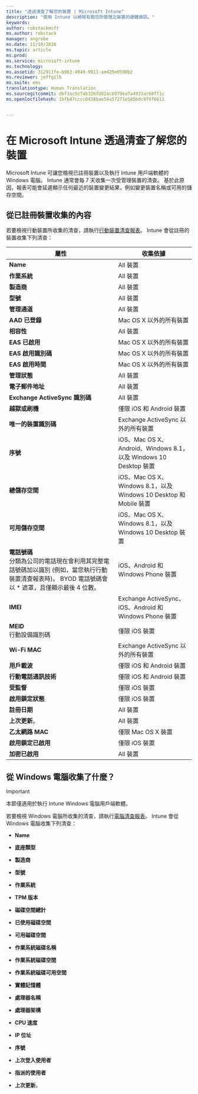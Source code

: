 ```yaml
---
title: "透過清查了解您的裝置 | Microsoft Intune"
description: "使用 Intune 以檢視有關您所管理之裝置的硬體資訊。"
keywords: 
author: robstackmsft
ms.author: robstack
manager: angrobe
ms.date: 11/10/2016
ms.topic: article
ms.prod: 
ms.service: microsoft-intune
ms.technology: 
ms.assetid: 312911fe-b963-4949-9911-ae425e0590b2
ms.reviewer: jeffgilb
ms.suite: ems
translationtype: Human Translation
ms.sourcegitcommit: dbf3ac5c7ab326fd82acb979ea7a4933ac68ff1c
ms.openlocfilehash: 1bfb47cccc6438bae54a57271e585bdc9f9f6611


---
```


# <a name="understand-your-devices-with-inventory-in-microsoft-intune"></a>在 Microsoft Intune 透過清查了解您的裝置
Microsoft Intune 可讓您檢視已註冊裝置以及執行 Intune 用戶端軟體的 Windows 電腦。
Intune 通常會每 7 天收集一次受管理裝置的清查。 基於此原因，報表可能會延遲顯示任何最近的裝置變更結果，例如變更裝置名稱或可用的儲存空間。

## <a name="whats-collected-from-enrolled-devices"></a>從已註冊裝置收集的內容
若要檢視行動裝置所收集的清查，請執行[行動裝置清查報表](understand-microsoft-intune-operations-by-using-reports.md)。 Intune 會從註冊的裝置收集下列清查：

|屬性|收集依據|
|------------|-----------------------|
|**Name**|All 裝置|
|**作業系統**|All 裝置|
|**製造商**|All 裝置|
|**型號**|All 裝置|
|**管理通道**|All 裝置|
|**AAD 已登錄**|Mac OS X 以外的所有裝置|
|**相容性**|All 裝置|
|**EAS 已啟用**|Mac OS X 以外的所有裝置|
|**EAS 啟用識別碼**|Mac OS X 以外的所有裝置|
|**EAS 啟用時間**|Mac OS X 以外的所有裝置|
|**管理狀態**|All 裝置|
|**電子郵件地址**|All 裝置|
|**Exchange ActiveSync 識別碼**|All 裝置|
|**越獄或刷機**|僅限 iOS 和 Android 裝置|
|**唯一的裝置識別碼**|Exchange ActiveSync 以外的所有裝置|
|**序號**|iOS、Mac OS X、Android、Windows 8.1，以及 Windows 10 Desktop 裝置|
|**總儲存空間**|iOS、Mac OS X、Windows 8.1，以及 Windows 10 Desktop 和 Mobile 裝置|
|**可用儲存空間**|iOS、Mac OS X、Windows 8.1，以及 Windows 10 Desktop 裝置|
|**電話號碼**<br>分類為公司的電話現在會利用其完整電話號碼加以識別 (例如，當您執行行動裝置清查報表時)。 BYOD 電話號碼會以 &#42; 遮罩，且僅顯示最後 4 位數。|iOS、Android 和 Windows Phone 裝置|
|**IMEI**|Exchange ActiveSync、iOS、Android 和 Windows Phone 裝置|
|**MEID**<br>行動設備識別碼|僅限 iOS 裝置|
|**Wi-Fi MAC**|Exchange ActiveSync 以外的所有裝置|
|**用戶載波**|僅限 iOS 和 Android 裝置|
|**行動電話通訊技術**|僅限 iOS 和 Android 裝置|
|**受監督**|僅限 iOS 裝置|
|**啟用鎖定狀態**|僅限 iOS 裝置|
|**註冊日期**|All 裝置|
|**上次更新**。|All 裝置|
|**乙太網路 MAC**|僅限 Mac OS X 裝置|
|**啟用鎖定已啟用**|僅限 iOS 裝置|
|**加密已啟用**|All 裝置|

## <a name="whats-collected-from-windows-pcs"></a>從 Windows 電腦收集了什麼？
> [!IMPORTANT]
> 本節僅適用於執行 Intune Windows 電腦用戶端軟體。

若要檢視 Windows 電腦所收集的清查，請執行[電腦清查報表](understand-microsoft-intune-operations-by-using-reports.md)。 Intune 會從 Windows 電腦收集下列清查：

-   **Name**

-   **底座類型**

-   **製造商**

-   **型號**

-   **作業系統**

-   **TPM 版本**

-   **磁碟空間總計**

-   **已使用磁碟空間**

-   **可用磁碟空間**

-   **作業系統磁碟名稱**

-   **作業系統磁碟空間**

-   **作業系統磁碟可用空間**

-   **實體記憶體**

-   **處理器名稱**

-   **處理器架構**

-   **CPU 速度**

-   **IP 位址**

-   **序號**

-   **上次登入使用者**

-   **指派的使用者**

-   **上次更新**。

<!-- this section below belongs in the planning journey
### See Also
[Monitoring and reports with Microsoft Intune](monitoring-and-reports-with-microsoft-intune.md)
-->



<!--HONumber=Nov16_HO2-->


